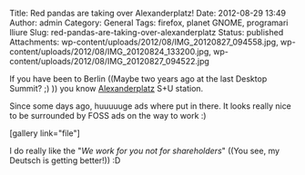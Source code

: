 Title: Red pandas are taking over Alexanderplatz!
Date: 2012-08-29 13:49
Author: admin
Category: General
Tags: firefox, planet GNOME, programari lliure
Slug: red-pandas-are-taking-over-alexanderplatz
Status: published
Attachments: wp-content/uploads/2012/08/IMG_20120827_094558.jpg, wp-content/uploads/2012/08/IMG_20120824_133200.jpg, wp-content/uploads/2012/08/IMG_20120827_094522.jpg

If you have been to Berlin ((Maybe two years ago at the last Desktop Summit? ;) )) you know [Alexanderplatz](http://en.wikipedia.org/wiki/Alexanderplatz "Wikipedia entry for Berlin's Alexanderplatz") S+U station.

Since some days ago, huuuuuge ads where put in there. It looks really nice to be surrounded by FOSS ads on the way to work :)

\[gallery link="file"\]

I do really like the "*We work for you not for shareholders*" ((You see, my Deutsch is getting better!)) :D

